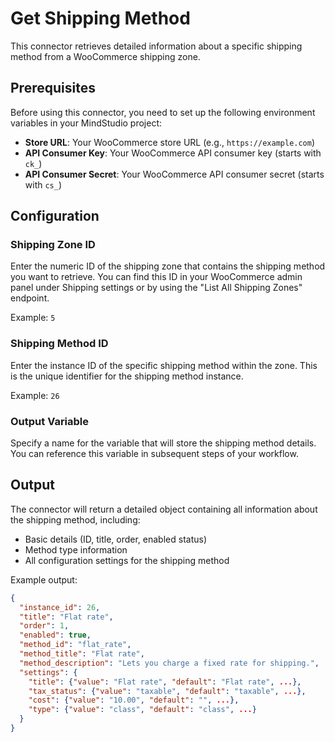 # Get Shipping Method

This connector retrieves detailed information about a specific shipping method from a WooCommerce shipping zone.

## Prerequisites

Before using this connector, you need to set up the following environment variables in your MindStudio project:

- **Store URL**: Your WooCommerce store URL (e.g., `https://example.com`)
- **API Consumer Key**: Your WooCommerce API consumer key (starts with `ck_`)
- **API Consumer Secret**: Your WooCommerce API consumer secret (starts with `cs_`)

## Configuration

### Shipping Zone ID

Enter the numeric ID of the shipping zone that contains the shipping method you want to retrieve. You can find this ID in your WooCommerce admin panel under Shipping settings or by using the "List All Shipping Zones" endpoint.

Example: `5`

### Shipping Method ID

Enter the instance ID of the specific shipping method within the zone. This is the unique identifier for the shipping method instance.

Example: `26`

### Output Variable

Specify a name for the variable that will store the shipping method details. You can reference this variable in subsequent steps of your workflow.

## Output

The connector will return a detailed object containing all information about the shipping method, including:

- Basic details (ID, title, order, enabled status)
- Method type information
- All configuration settings for the shipping method

Example output:
```json
{
  "instance_id": 26,
  "title": "Flat rate",
  "order": 1,
  "enabled": true,
  "method_id": "flat_rate",
  "method_title": "Flat rate",
  "method_description": "Lets you charge a fixed rate for shipping.",
  "settings": {
    "title": {"value": "Flat rate", "default": "Flat rate", ...},
    "tax_status": {"value": "taxable", "default": "taxable", ...},
    "cost": {"value": "10.00", "default": "", ...},
    "type": {"value": "class", "default": "class", ...}
  }
}
```